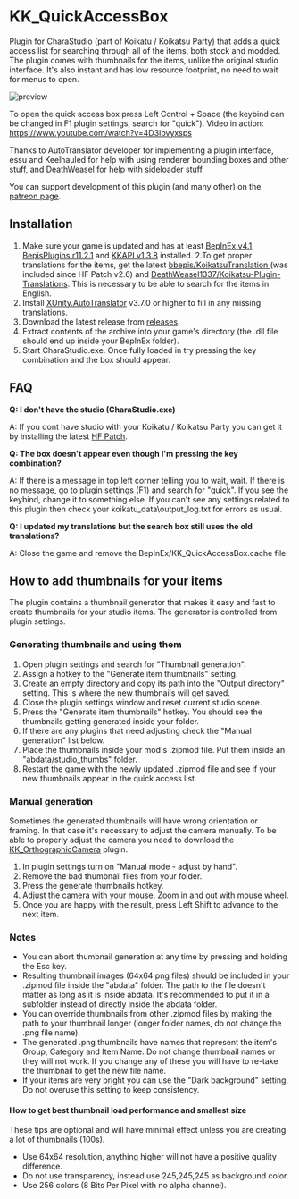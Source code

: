 # KK_QuickAccessBox
Plugin for CharaStudio (part of Koikatu / Koikatsu Party) that adds a quick access list for searching through all of the items, both stock and modded. The plugin comes with thumbnails for the items, unlike the original studio interface. It's also instant and has low resource footprint, no need to wait for menus to open.

![preview](https://user-images.githubusercontent.com/39247311/61983223-d6fdf680-afff-11e9-8a44-95509f681ce0.png)

To open the quick access box press Left Control + Space (the keybind can be changed in F1 plugin settings, search for "quick"). Video in action: https://www.youtube.com/watch?v=4D3Ibvyxsps

Thanks to AutoTranslator developer for implementing a plugin interface, essu and Keelhauled for help with using renderer bounding boxes and other stuff, and DeathWeasel for help with sideloader stuff.

You can support development of this plugin (and many other) on the [patreon page](https://www.patreon.com/ManlyMarco).

## Installation
1. Make sure your game is updated and has at least [BepInEx v4.1](https://github.com/BepInEx/BepInEx), [BepisPlugins r11.2.1](https://github.com/bbepis/BepisPlugins) and [KKAPI v1.3.8](https://github.com/ManlyMarco/KKAPI) installed. 
2.To get proper translations for the items, get the latest [bbepis/KoikatsuTranslation
](https://github.com/bbepis/KoikatsuTranslation) (was included since HF Patch v2.6) and [DeathWeasel1337/Koikatsu-Plugin-Translations](https://github.com/DeathWeasel1337/Koikatsu-Plugin-Translations). This is necessary to be able to search for the items in English.
3. Install [XUnity.AutoTranslator](https://github.com/bbepis/XUnity.AutoTranslator) v3.7.0 or higher to fill in any missing translations.
4. Download the latest release from [releases](/../../releases).
5. Extract contents of the archive into your game's directory (the .dll file should end up inside your BepInEx folder).
6. Start CharaStudio.exe. Once fully loaded in try pressing the key combination and the box should appear.

## FAQ
**Q: I don't have the studio (CharaStudio.exe)**

A: If you dont have studio with your Koikatu / Koikatsu Party you can get it by installing the latest [HF Patch](https://github.com/ManlyMarco/KK-HF_Patch).

**Q: The box doesn't appear even though I'm pressing the key combination?**

A: If there is a message in top left corner telling you to wait, wait. If there is no message, go to plugin settings (F1) and search for "quick". If you see the keybind, change it to something else. If you can't see any settings related to this plugin then check your koikatu_data\output_log.txt for errors as usual.

**Q: I updated my translations but the search box still uses the old translations?**

A: Close the game and remove the BepInEx/KK_QuickAccessBox.cache file.

## How to add thumbnails for your items
The plugin contains a thumbnail generator that makes it easy and fast to create thumbnails for your studio items. The generator is controlled from plugin settings.

### Generating thumbnails and using them
1. Open plugin settings and search for "Thumbnail generation".
2. Assign a hotkey to the "Generate item thumbnails" setting.
3. Create an empty directory and copy its path into the "Output directory" setting. This is where the new thumbnails will get saved.
4. Close the plugin settings window and reset current studio scene.
5. Press the "Generate item thumbnails" hotkey. You should see the thumbnails getting generated inside your folder.
6. If there are any plugins that need adjusting check the "Manual generation" list below.
7. Place the thumbnails inside your mod's .zipmod file. Put them inside an "abdata/studio_thumbs" folder.
8. Restart the game with the newly updated .zipmod file and see if your new thumbnails appear in the quick access list.

### Manual generation
Sometimes the generated thumbnails will have wrong orientation or framing. In that case it's necessary to adjust the camera manually. To be able to properly adjust the camera you need to download the [KK_OrthographicCamera](https://github.com/ManlyMarco/Koikatu-Gameplay-Mod) plugin.

1. In plugin settings turn on "Manual mode - adjust by hand".
2. Remove the bad thumbnail files from your folder.
3. Press the generate thumbnails hotkey.
4. Adjust the camera with your mouse. Zoom in and out with mouse wheel.
5. Once you are happy with the result, press Left Shift to advance to the next item.

### Notes
- You can abort thumbnail generation at any time by pressing and holding the Esc key.
- Resulting thumbnail images (64x64 png files) should be included in your .zipmod file inside the "abdata" folder. The path to the file doesn't matter as long as it is inside abdata. It's recommended to put it in a subfolder instead of directly inside the abdata folder.
- You can override thumbnails from other .zipmod files by making the path to your thumbnail longer (longer folder names, do not change the .png file name).
- The generated .png thumbnails have names that represent the item's Group, Category and Item Name. Do not change thumbnail names or they will not work. If you change any of these you will have to re-take the thumbnail to get the new file name.
- If your items are very bright you can use the "Dark background" setting. Do not overuse this setting to keep consistency.

#### How to get best thumbnail load performance and smallest size
These tips are optional and will have minimal effect unless you are creating a lot of thumbnails (100s).
- Use 64x64 resolution, anything higher will not have a positive quality difference.
- Do not use transparency, instead use 245,245,245 as background color.
- Use 256 colors (8 Bits Per Pixel with no alpha channel).
